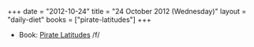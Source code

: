 +++
date = "2012-10-24"
title = "24 October 2012 (Wednesday)"
layout = "daily-diet"
books = ["pirate-latitudes"]
+++

<ul>
<li class="entry books">Book: <a href="/books/pirate-latitudes">Pirate Latitudes</a> /f/</li>
</ul>